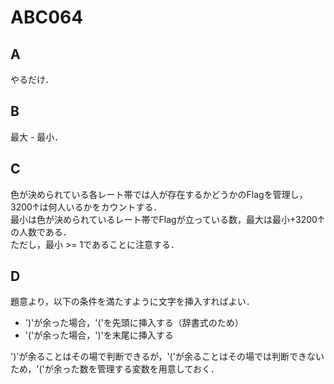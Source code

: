 # ABC064

## A

やるだけ．

## B

最大 - 最小．

## C

色が決められている各レート帯では人が存在するかどうかのFlagを管理し，3200↑は何人いるかをカウントする．  
最小は色が決められているレート帯でFlagが立っている数，最大は最小+3200↑の人数である．  
ただし，最小 >= 1であることに注意する．

## D

題意より，以下の条件を満たすように文字を挿入すればよい．

-   ')'が余った場合，'('を先頭に挿入する（辞書式のため）
-   '('が余った場合，')'を末尾に挿入する

')'が余ることはその場で判断できるが，'('が余ることはその場では判断できないため，'('が余った数を管理する変数を用意しておく．
